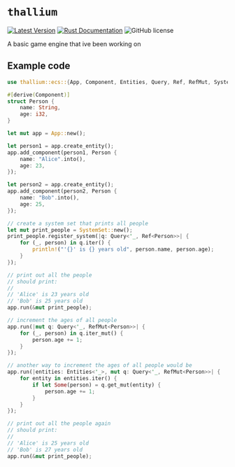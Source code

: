 # `thallium`

[![Latest Version](https://img.shields.io/crates/v/thallium.svg)](https://crates.io/crates/thallium)
[![Rust Documentation](https://docs.rs/thallium/badge.svg)](https://docs.rs/thallium)
![GitHub license](https://img.shields.io/badge/license-MIT-blue.svg)

A basic game engine that ive been working on

## Example code

```rust
use thallium::ecs::{App, Component, Entities, Query, Ref, RefMut, SystemSet};

#[derive(Component)]
struct Person {
    name: String,
    age: i32,
}

let mut app = App::new();

let person1 = app.create_entity();
app.add_component(person1, Person {
    name: "Alice".into(),
    age: 23,
});

let person2 = app.create_entity();
app.add_component(person2, Person {
    name: "Bob".into(),
    age: 25,
});

// create a system set that prints all people
let mut print_people = SystemSet::new();
print_people.register_system(|q: Query<'_, Ref<Person>>| {
    for (_, person) in q.iter() {
        println!("'{}' is {} years old", person.name, person.age);
    }
});

// print out all the people
// should print:
//
// 'Alice' is 23 years old
// 'Bob' is 25 years old
app.run(&mut print_people);

// increment the ages of all people
app.run(|mut q: Query<'_, RefMut<Person>>| {
    for (_, person) in q.iter_mut() {
        person.age += 1;
    }
});

// another way to increment the ages of all people would be
app.run(|entities: Entities<'_>, mut q: Query<'_, RefMut<Person>>| {
    for entity in entities.iter() {
        if let Some(person) = q.get_mut(entity) {
            person.age += 1;
        }
    }
});

// print out all the people again
// should print:
//
// 'Alice' is 25 years old
// 'Bob' is 27 years old
app.run(&mut print_people);
```
